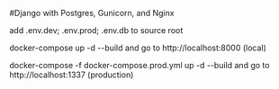 #Django with Postgres, Gunicorn, and Nginx

add .env.dev; .env.prod; .env.db to source root

docker-compose up -d --build and go to http://localhost:8000
(local)

docker-compose -f docker-compose.prod.yml up -d --build and go to http://localhost:1337
(production)
